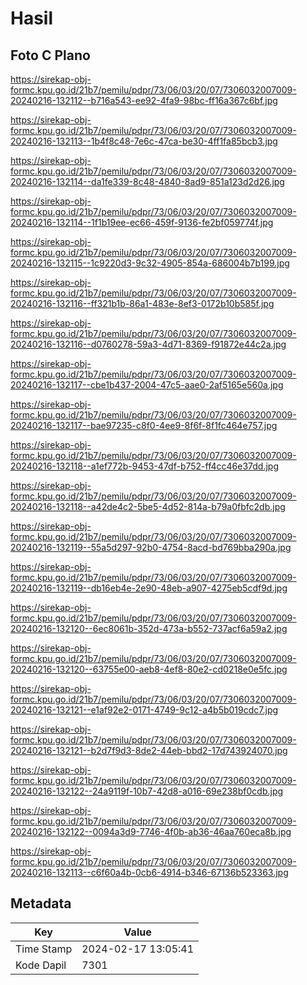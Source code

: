 # Hasil

## Foto C Plano

https://sirekap-obj-formc.kpu.go.id/21b7/pemilu/pdpr/73/06/03/20/07/7306032007009-20240216-132112--b716a543-ee92-4fa9-98bc-ff16a367c6bf.jpg

https://sirekap-obj-formc.kpu.go.id/21b7/pemilu/pdpr/73/06/03/20/07/7306032007009-20240216-132113--1b4f8c48-7e6c-47ca-be30-4ff1fa85bcb3.jpg

https://sirekap-obj-formc.kpu.go.id/21b7/pemilu/pdpr/73/06/03/20/07/7306032007009-20240216-132114--da1fe339-8c48-4840-8ad9-851a123d2d26.jpg

https://sirekap-obj-formc.kpu.go.id/21b7/pemilu/pdpr/73/06/03/20/07/7306032007009-20240216-132114--1f1b19ee-ec66-459f-9136-fe2bf059774f.jpg

https://sirekap-obj-formc.kpu.go.id/21b7/pemilu/pdpr/73/06/03/20/07/7306032007009-20240216-132115--1c9220d3-9c32-4905-854a-686004b7b199.jpg

https://sirekap-obj-formc.kpu.go.id/21b7/pemilu/pdpr/73/06/03/20/07/7306032007009-20240216-132116--ff321b1b-86a1-483e-8ef3-0172b10b585f.jpg

https://sirekap-obj-formc.kpu.go.id/21b7/pemilu/pdpr/73/06/03/20/07/7306032007009-20240216-132116--d0760278-59a3-4d71-8369-f91872e44c2a.jpg

https://sirekap-obj-formc.kpu.go.id/21b7/pemilu/pdpr/73/06/03/20/07/7306032007009-20240216-132117--cbe1b437-2004-47c5-aae0-2af5165e560a.jpg

https://sirekap-obj-formc.kpu.go.id/21b7/pemilu/pdpr/73/06/03/20/07/7306032007009-20240216-132117--bae97235-c8f0-4ee9-8f6f-8f1fc464e757.jpg

https://sirekap-obj-formc.kpu.go.id/21b7/pemilu/pdpr/73/06/03/20/07/7306032007009-20240216-132118--a1ef772b-9453-47df-b752-ff4cc46e37dd.jpg

https://sirekap-obj-formc.kpu.go.id/21b7/pemilu/pdpr/73/06/03/20/07/7306032007009-20240216-132118--a42de4c2-5be5-4d52-814a-b79a0fbfc2db.jpg

https://sirekap-obj-formc.kpu.go.id/21b7/pemilu/pdpr/73/06/03/20/07/7306032007009-20240216-132119--55a5d297-92b0-4754-8acd-bd769bba290a.jpg

https://sirekap-obj-formc.kpu.go.id/21b7/pemilu/pdpr/73/06/03/20/07/7306032007009-20240216-132119--db16eb4e-2e90-48eb-a907-4275eb5cdf9d.jpg

https://sirekap-obj-formc.kpu.go.id/21b7/pemilu/pdpr/73/06/03/20/07/7306032007009-20240216-132120--6ec8061b-352d-473a-b552-737acf6a59a2.jpg

https://sirekap-obj-formc.kpu.go.id/21b7/pemilu/pdpr/73/06/03/20/07/7306032007009-20240216-132120--63755e00-aeb8-4ef8-80e2-cd0218e0e5fc.jpg

https://sirekap-obj-formc.kpu.go.id/21b7/pemilu/pdpr/73/06/03/20/07/7306032007009-20240216-132121--e1af92e2-0171-4749-9c12-a4b5b019cdc7.jpg

https://sirekap-obj-formc.kpu.go.id/21b7/pemilu/pdpr/73/06/03/20/07/7306032007009-20240216-132121--b2d7f9d3-8de2-44eb-bbd2-17d743924070.jpg

https://sirekap-obj-formc.kpu.go.id/21b7/pemilu/pdpr/73/06/03/20/07/7306032007009-20240216-132122--24a9119f-10b7-42d8-a016-69e238bf0cdb.jpg

https://sirekap-obj-formc.kpu.go.id/21b7/pemilu/pdpr/73/06/03/20/07/7306032007009-20240216-132122--0094a3d9-7746-4f0b-ab36-46aa760eca8b.jpg

https://sirekap-obj-formc.kpu.go.id/21b7/pemilu/pdpr/73/06/03/20/07/7306032007009-20240216-132113--c6f60a4b-0cb6-4914-b346-67136b523363.jpg


## Metadata

| Key        | Value               |
| ---------- | ------------------- |
| Time Stamp | 2024-02-17 13:05:41 |
| Kode Dapil | 7301                |



